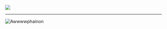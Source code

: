 ![](https://komarev.com/ghpvc/?username=MyDeliverer&label=Stargazers&color=5e9dd5)
___
![Awwwwphainon](https://github.com/user-attachments/assets/500d9f10-ddc8-42f4-8e1a-2f42d978952b)
<!--
**zairren/zairren** is a ✨ _special_ ✨ repository because its `README.md` (this file) appears on your GitHub profile.

Here are some ideas to get you started:

- 🔭 I’m currently working on ...
- 🌱 I’m currently learning ...
- 👯 I’m looking to collaborate on ...
- 🤔 I’m looking for help with ...
- 💬 Ask me about ...
- 📫 How to reach me: ...
- 😄 Pronouns: ...
- ⚡ Fun fact: ...
-->
